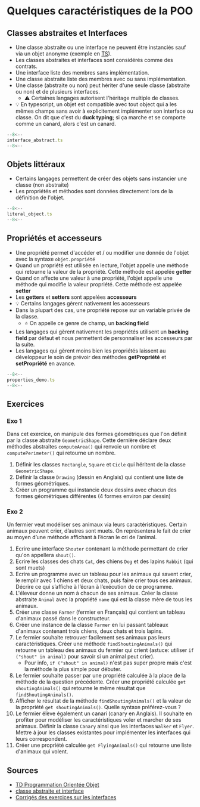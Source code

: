 # Quelques caractéristiques de la POO

## Classes abstraites et Interfaces

-   Une classe abstraite ou une interface ne peuvent être instanciés sauf via un objet anonyme (exemple en [TS](https://stackoverflow.com/questions/42766986/typescript-anonymous-class)).
-   Les classes abstraites et interfaces sont considérés comme des contrats.
-   Une interface liste des membres sans implémentation.
-   Une classe abstraite liste des membres avec ou sans implémentation.
-   Une classe (abstraite ou non) peut hériter d'une seule classe (abstraite ou non) et de plusieurs interfaces.
    -   :warning: Certaines langages autorisent l'héritage multiple de classes.
-   :bulb: En typescript, un objet est compatible avec tout object qui a les mêmes champs sans avoir à explicitement implémenter son interface ou classe. On dit que c'est du **duck typing**; si ça marche et se comporte comme un canard, alors c'est un canard.

```ts title="Classes abstraites et Interfaces"
--8<--
interface_abstract.ts
--8<--
```

## Objets littéraux

-   Certains langages permettent de créer des objets sans instancier une classe (non abstraite)
-   Les propriétés et méthodes sont données directement lors de la définition de l'objet.

```ts title="Objets littéraux"
--8<--
literal_object.ts
--8<--
```

## Propriétés et accesseurs

-   Une propriété permet d'accéder et / ou modifier une donnée de l'objet avec la syntaxe `objet.propriété`
-   Quand un propriété est utilisée en lecture, l'objet appelle une méthode qui retourne la valeur de la propriété. Cette méthode est appelée **getter**
-   Quand on affecte une valeur à une propriété, l'objet appelle une méthode qui modifie la valeur propriété. Cette méthode est appelée **setter**
-   Les **getters** et **setters** sont appelées **accesseurs**
-   :bulb: Certains langages gèrent nativement les accesseurs
-   Dans la plupart des cas, une propriété repose sur un variable privée de la classe.
    -   :star: On appelle ce genre de champ, un **backing field**
-   Les langages qui gèrent nativement les propriétés utilisent un **backing field** par défaut et nous permettent de personnaliser les accesseurs par la suite.
-   Les langages qui gèrent moins bien les propriétés laissent au développeur le soin de prévoir des méthodes **getPropriété** et **setPropriété** en avance.

```ts title="Propriétés"
--8<--
properties_demo.ts
--8<--
```

## Exercices

### Exo 1

Dans cet exercice, on manipule des formes géométriques que l'on définit par la classe abstraite `GeometricShape`. Cette dernière déclare deux méthodes abstraites `computeArea()` qui renvoie un nombre et `computePerimeter()` qui retourne un nombre.

1.  Définir les classes `Rectangle`, `Square` et `Cicle` qui héritent de la classe `GeometricShape`.
1.  Définir la classe `Drawing` (dessin en Anglais) qui contient une liste de formes géométriques.
1.  Créer un programme qui instancie deux dessins avec chacun des formes géométriques différentes (4 formes environ par dessin)

### Exo 2

Un fermier veut modéliser ses animaux via leurs caractéristiques. Certain animaux peuvent crier, d’autres sont muets. On représentera le fait de crier au moyen d’une méthode affichant à l’écran le cri de l’animal.

1.  Ecrire une interface `Shouter` contenant la méthode permettant de crier qu'on appellera `shout()`.
1.  Ecrire les classes des chats `Cat`, des chiens `Dog` et des lapins `Rabbit` (qui sont muets)
1.  Ecrire un programme avec un tableau pour les animaux qui savent crier, le remplir avec 1 chiens et deux chats, puis faire crier tous ces animaux. Décrire ce qui s’affiche à l’écran à l’exécution de ce programme.
1.  L'éleveur donne un nom à chacun de ses animaux. Créer la classe abstraite `Animal` avec la propriété `name` qui est la classe mère de tous les animaux.
1.  Créer une classe `Farmer` (fermier en Français) qui contient un tableau d'animaux passé dans le constructeur.
1.  Créer une instance de la classe `Farmer` en lui passant tableaux d'animaux contenant trois chiens, deux chats et trois lapins.
1.  Le fermier souhaite retrouver facilement ses animaux pas leurs caractéristiques. Créer une méthode `findShoutingAnimals()` qui retourne un tableau des animaux du fermier qui crient (astuce: utiliser `if ("shout" in animal)` pour savoir si un animal peut crier).
    -   Pour info, `if ("shout" in animal)` n'est pas super propre mais c'est la méthode la plus simple pour débuter.
1.  Le fermier souhaite passer par une propriété calculée à la place de la méthode de la question précédente. Créer une propriété calculée `get shoutingAnimals()` qui retourne le même résultat que `findShoutingAnimals()`.
1.  Afficher le résultat de la méthode `findShoutingAnimals()` et la valeur de la propriété `get shoutingAnimals()`. Quelle syntaxe préférez-vous ?
1.  Le fermier élève également un canari (canary en Anglais). Il souhaite en profiter pour modéliser les caractéristiques voler et marcher de ses animaux. Définir la classe `Canary` ainsi que les interfaces `Walker` et `Flyer`. Mettre à jour les classes existantes pour implémenter les interfaces qui leurs correspondent.
1.  Créer une propriété calculée `get FlyingAnimals()` qui retourne une liste d'animaux qui volent.

## Sources

-   [TD Programmation Orientée Objet](https://www.irif.fr/~emiquey/enseignement/poo3/TD6.pdf)
-   [classe abstraite et interface](https://www.u-picardie.fr/ferment/java/chap12_c.html)
-   [Corrigés des exercices sur les interfaces](https://deptinfo.cnam.fr/Enseignement/CycleA/APA/nfa032/docs/corriges-interfaces-1.pdf)
